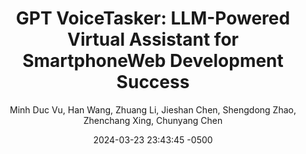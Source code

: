 ---
layout: blog
title: "GPT VoiceTasker: LLM-Powered Virtual Assistant for SmartphoneWeb Development Success"
image: "/assets/blog/placeholder-image.jpeg"
description: 
keywords: 
date:  2024-03-23 23:43:45 -0500
published: true
author: Minh Duc Vu, Han Wang, Zhuang Li, Jieshan Chen, Shengdong Zhao, Zhenchang Xing, Chunyang Chen
category:
pdf-link: /assets/blog/2401.14268.pdf
page-link:
video-link:
---